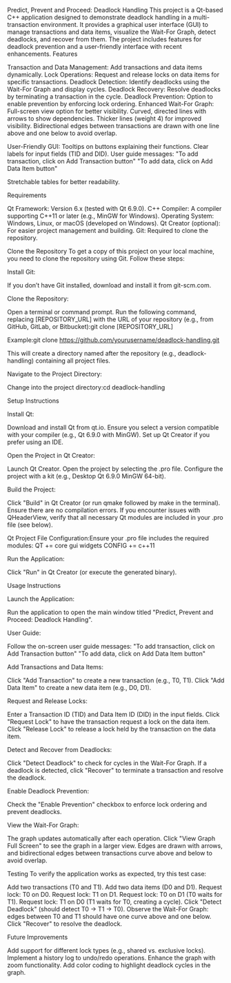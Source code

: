 Predict, Prevent and Proceed: Deadlock Handling
This project is a Qt-based C++ application designed to demonstrate deadlock handling in a multi-transaction environment. It provides a graphical user interface (GUI) to manage transactions and data items, visualize the Wait-For Graph, detect deadlocks, and recover from them. The project includes features for deadlock prevention and a user-friendly interface with recent enhancements.
Features

Transaction and Data Management: Add transactions and data items dynamically.
Lock Operations: Request and release locks on data items for specific transactions.
Deadlock Detection: Identify deadlocks using the Wait-For Graph and display cycles.
Deadlock Recovery: Resolve deadlocks by terminating a transaction in the cycle.
Deadlock Prevention: Option to enable prevention by enforcing lock ordering.
Enhanced Wait-For Graph:
Full-screen view option for better visibility.
Curved, directed lines with arrows to show dependencies.
Thicker lines (weight 4) for improved visibility.
Bidirectional edges between transactions are drawn with one line above and one below to avoid overlap.


User-Friendly GUI:
Tooltips on buttons explaining their functions.
Clear labels for input fields (TID and DID).
User guide messages:
"To add transaction, click on Add Transaction button"
"To add data, click on Add Data Item button"


Stretchable tables for better readability.



Requirements

Qt Framework: Version 6.x (tested with Qt 6.9.0).
C++ Compiler: A compiler supporting C++11 or later (e.g., MinGW for Windows).
Operating System: Windows, Linux, or macOS (developed on Windows).
Qt Creator (optional): For easier project management and building.
Git: Required to clone the repository.

Clone the Repository
To get a copy of this project on your local machine, you need to clone the repository using Git. Follow these steps:

Install Git:

If you don’t have Git installed, download and install it from git-scm.com.


Clone the Repository:

Open a terminal or command prompt.
Run the following command, replacing [REPOSITORY_URL] with the URL of your repository (e.g., from GitHub, GitLab, or Bitbucket):git clone [REPOSITORY_URL]

Example:git clone https://github.com/yourusername/deadlock-handling.git


This will create a directory named after the repository (e.g., deadlock-handling) containing all project files.


Navigate to the Project Directory:

Change into the project directory:cd deadlock-handling





Setup Instructions

Install Qt:

Download and install Qt from qt.io.
Ensure you select a version compatible with your compiler (e.g., Qt 6.9.0 with MinGW).
Set up Qt Creator if you prefer using an IDE.


Open the Project in Qt Creator:

Launch Qt Creator.
Open the project by selecting the .pro file.
Configure the project with a kit (e.g., Desktop Qt 6.9.0 MinGW 64-bit).


Build the Project:

Click "Build" in Qt Creator (or run qmake followed by make in the terminal).
Ensure there are no compilation errors. If you encounter issues with QHeaderView, verify that all necessary Qt modules are included in your .pro file (see below).


Qt Project File Configuration:Ensure your .pro file includes the required modules:
QT += core gui widgets
CONFIG += c++11


Run the Application:

Click "Run" in Qt Creator (or execute the generated binary).



Usage Instructions

Launch the Application:

Run the application to open the main window titled "Predict, Prevent and Proceed: Deadlock Handling".


User Guide:

Follow the on-screen user guide messages:
"To add transaction, click on Add Transaction button"
"To add data, click on Add Data Item button"




Add Transactions and Data Items:

Click "Add Transaction" to create a new transaction (e.g., T0, T1).
Click "Add Data Item" to create a new data item (e.g., D0, D1).


Request and Release Locks:

Enter a Transaction ID (TID) and Data Item ID (DID) in the input fields.
Click "Request Lock" to have the transaction request a lock on the data item.
Click "Release Lock" to release a lock held by the transaction on the data item.


Detect and Recover from Deadlocks:

Click "Detect Deadlock" to check for cycles in the Wait-For Graph.
If a deadlock is detected, click "Recover" to terminate a transaction and resolve the deadlock.


Enable Deadlock Prevention:

Check the "Enable Prevention" checkbox to enforce lock ordering and prevent deadlocks.


View the Wait-For Graph:

The graph updates automatically after each operation.
Click "View Graph Full Screen" to see the graph in a larger view.
Edges are drawn with arrows, and bidirectional edges between transactions curve above and below to avoid overlap.



Testing
To verify the application works as expected, try this test case:

Add two transactions (T0 and T1).
Add two data items (D0 and D1).
Request lock: T0 on D0.
Request lock: T1 on D1.
Request lock: T0 on D1 (T0 waits for T1).
Request lock: T1 on D0 (T1 waits for T0, creating a cycle).
Click "Detect Deadlock" (should detect T0 → T1 → T0).
Observe the Wait-For Graph: edges between T0 and T1 should have one curve above and one below.
Click "Recover" to resolve the deadlock.

Future Improvements

Add support for different lock types (e.g., shared vs. exclusive locks).
Implement a history log to undo/redo operations.
Enhance the graph with zoom functionality.
Add color coding to highlight deadlock cycles in the graph.
